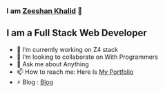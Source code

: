### I am [Zeeshan Khalid][website] 👋
## I am a Full Stack Web Developer

- 🔭 I’m currently working on Z4 stack
- 👯 I’m looking to collaborate on With Programmers
- 💬 Ask me about Anything 
- 📫 How to reach me: Here Is [My Portfolio][website]
- ⚡ Blog : [Blog]





[website]: https://zeeshankhalid.vercel.app

[Blog]: https://zeeshankhalid.vercel.app
